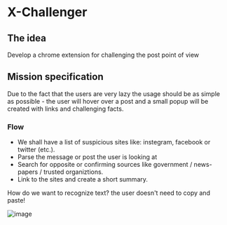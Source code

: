 # X-Challenger

## The idea
Develop a chrome extension for challenging the post point of view 

## Mission specification
Due to the fact that the users are very lazy the usage should be as simple as possible - the user will hover over a post and a small popup will be created with links and challenging facts.

### Flow
* We shall have a list of suspicious sites like: instegram, facebook or twitter (etc.).
* Parse the message or post the user is looking at
* Search for opposite or confirming sources like government / news-papers / trusted organiztions.
* Link to the sites and create a short summary. 

How do we want to recognize text? the user doesn't need to copy and paste!

![image](https://github.com/user-attachments/assets/5619a4fe-1314-4894-865a-0efae5d03442)
